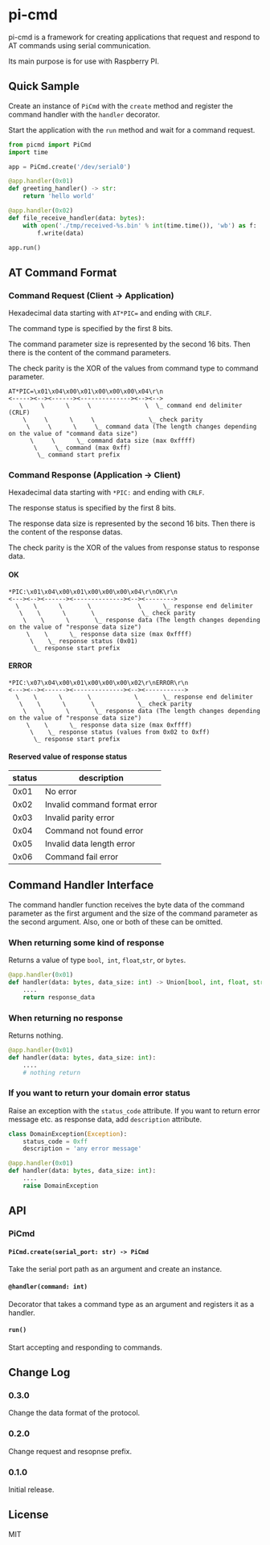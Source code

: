 pi-cmd
=====

pi-cmd is a framework for creating applications that request and respond to AT commands using serial communication.

Its main purpose is for use with Raspberry PI.

## Quick Sample

Create an instance of `PiCmd` with the `create` method and register the command handler with the `handler` decorator.

Start the application with the `run` method and wait for a command request.

```python
from picmd import PiCmd
import time

app = PiCmd.create('/dev/serial0')

@app.handler(0x01)
def greeting_handler() -> str:
    return 'hello world'

@app.handler(0x02)
def file_receive_handler(data: bytes):
    with open('./tmp/received-%s.bin' % int(time.time()), 'wb') as f:
        f.write(data)

app.run()
```

## AT Command Format

### Command Request (Client -> Application)

Hexadecimal data starting with `AT*PIC=` and ending with `CRLF`.

The command type is specified by the first 8 bits.

The command parameter size is represented by the second 16 bits. Then there is the content of the command parameters.

The check parity is the XOR of the values from command type to command parameter.

```
AT*PIC=\x01\x04\x00\x01\x00\x00\x00\x04\r\n
<-----><--><------><--------------><--><-->
   \     \      \     \               \  \_ command end delimiter (CRLF)
    \     \      \     \               \_ check parity
     \     \      \     \_ command data (The length changes depending on the value of "command data size")
      \     \      \_ command data size (max 0xffff)
       \     \_ command (max 0xff)
        \_ command start prefix
```

### Command Response (Application -> Client)

Hexadecimal data starting with `*PIC:` and ending with `CRLF`.

The response status is specified by the first 8 bits.

The response data size is represented by the second 16 bits. Then there is the content of the response datas.

The check parity is the XOR of the values from response status to response data.

#### OK

```
*PIC:\x01\x04\x00\x01\x00\x00\x00\x04\r\nOK\r\n
<---><--><------><--------------><--><-------->
  \    \      \       \             \      \_ response end delimiter
   \    \      \       \             \_ check parity
    \    \      \       \_ response data (The length changes depending on the value of "response data size")
     \    \      \_ response data size (max 0xffff)
      \    \_ response status (0x01)
       \_ response start prefix
```

#### ERROR

```
*PIC:\x07\x04\x00\x01\x00\x00\x00\x02\r\nERROR\r\n
<---><--><------><--------------><--><----------->
  \    \      \       \            \       \_ response end delimiter
   \    \      \       \            \_ check parity
    \    \      \       \_ response data (The length changes depending on the value of "response data size")
     \    \      \_ response data size (max 0xffff)
      \    \_ response status (values from 0x02 to 0xff)
       \_ response start prefix
```

#### Reserved value of response status

| status | description |
|---|---|
| 0x01 | No error |
| 0x02 | Invalid command format error |
| 0x03 | Invalid parity error |
| 0x04 | Command not found error |
| 0x05 | Invalid data length error |
| 0x06 | Command fail error |


## Command Handler Interface

The command handler function receives the byte data of the command parameter as the first argument and the size of the command parameter as the second argument. Also, one or both of these can be omitted.

### When returning some kind of response

Returns a value of type `bool`,` int`, `float`,`str`, or `bytes`.

```python
@app.handler(0x01)
def handler(data: bytes, data_size: int) -> Union[bool, int, float, str, bytes]:
    ....
    return response_data
```

### When returning no response

Returns nothing.

```python
@app.handler(0x01)
def handler(data: bytes, data_size: int):
    ....
    # nothing return
```

### If you want to return your domain error status

Raise an exception with the `status_code` attribute.
If you want to return error message etc. as response data, add `description` attribute.

```python
class DomainException(Exception):
    status_code = 0xff
    description = 'any error message'

@app.handler(0x01)
def handler(data: bytes, data_size: int):
    ....
    raise DomainException
```

## API

### PiCmd

#### `PiCmd.create(serial_port: str) -> PiCmd`

Take the serial port path as an argument and create an instance.

#### `@handler(command: int)`

Decorator that takes a command type as an argument and registers it as a handler.

#### `run()`

Start accepting and responding to commands.

## Change Log

### 0.3.0

Change the data format of the protocol.

### 0.2.0

Change request and resopnse prefix.

### 0.1.0

Initial release.

## License

MIT
